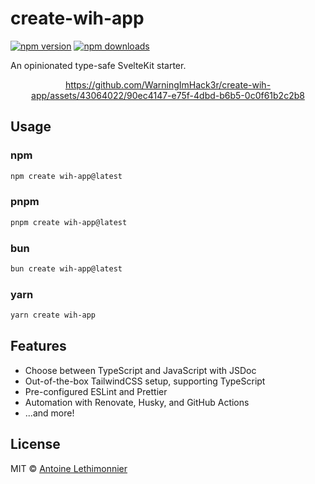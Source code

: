 # create-wih-app

[![npm version](https://badgen.net/npm/v/create-wih-app)](https://npm.im/create-wih-app) [![npm downloads](https://badgen.net/npm/dm/create-wih-app)](https://npm.im/create-wih-app)

An opinionated type-safe SvelteKit starter.

<div align="center">
  
  https://github.com/WarningImHack3r/create-wih-app/assets/43064022/90ec4147-e75f-4dbd-b6b5-0c0f61b2c2b8

</div>

## Usage
### npm

```sh
npm create wih-app@latest
```

### pnpm

```sh
pnpm create wih-app@latest
```

### bun

```sh
bun create wih-app@latest
```

### yarn

```sh
yarn create wih-app
```

## Features

- Choose between TypeScript and JavaScript with JSDoc
- Out-of-the-box TailwindCSS setup, supporting TypeScript
- Pre-configured ESLint and Prettier
- Automation with Renovate, Husky, and GitHub Actions
- ...and more!

## License

MIT &copy; [Antoine Lethimonnier](https://github.com/WarningImHack3r)

